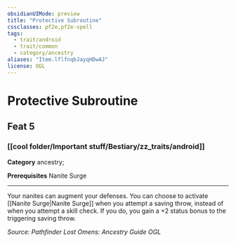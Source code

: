 ```yaml
---
obsidianUIMode: preview
title: "Protective Subroutine"
cssclasses: pf2e,pf2e-spell
tags:
  - trait/android
  - trait/common
  - category/ancestry
aliases: "Item.lflfnqbJayqHDwAJ"
license: OGL
---
```

# Protective Subroutine
## Feat 5
### [[cool folder/Important stuff/Bestiary/zz_traits/android]]

**Category** ancestry; 



**Prerequisites** Nanite Surge
* * *
Your nanites can augment your defenses. You can choose to activate [[Nanite Surge|Nanite Surge]] when you attempt a saving throw, instead of when you attempt a skill check. If you do, you gain a +2 status bonus to the triggering saving throw.

*Source: Pathfinder Lost Omens: Ancestry Guide*
*OGL*